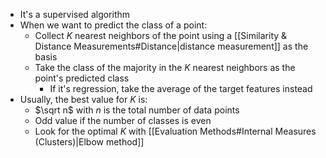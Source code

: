 - It's a supervised algorithm
- When we want to predict the class of a point:
	- Collect $K$ nearest neighbors of the point using a [[Similarity & Distance Measurements#Distance|distance measurement]] as the basis
	- Take the class of the majority in the $K$ nearest neighbors as the point's predicted class
		- If it's regression, take the average of the target features instead
- Usually, the best value for $K$ is:
	- $\sqrt n$ with $n$ is the total number of data points
	- Odd value if the number of classes is even
	- Look for the optimal $K$ with [[Evaluation Methods#Internal Measures (Clusters)|Elbow method]]